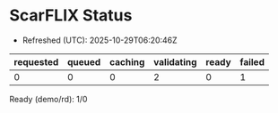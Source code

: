 ﻿# ScarFLIX Status

* Refreshed (UTC): 2025-10-29T06:20:46Z

| requested | queued | caching | validating | ready | failed |
|-----------|--------|---------|------------|-------|--------|
| 0 | 0 | 0 | 2 | 0 | 1 |

Ready (demo/rd): 1/0
